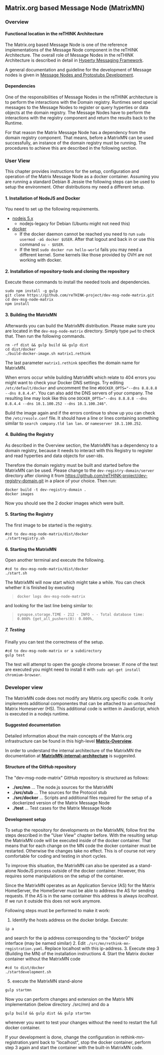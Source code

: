 ## Matrix.org based Message Node (MatrixMN)

### Overview

#### Functional location in the reTHINK Architecture
The Matrix.org based Message Node is one of the reference implementations of the Message Node component in the reTHINK Architecture. The overall role of Message Nodes in the reTHINK Architecture is described in detail in [Hyperty Messaging Framework](https://github.com/reTHINK-project/dev-service-framework/blob/d3.2-working-docs/docs/manuals/hyperty-messaging-framework.md).

A general documentation and guideline for the development of Message nodes is given in [Message Nodes and Protostubs Development](https://github.com/reTHINK-project/dev-service-framework/blob/d3.2-working-docs/docs/manuals/development-of-protostubs-and-msg-nodes.md).

#### Dependencies
One of the responsibilities of Message Nodes in the reTHINK architecture is to perform the interactions with the Domain registry. Runtimes send special messages to the Message Nodes to register or query hyperties or data objects at the domain registry. The Message Nodes have to perform the interactions with the registry component and return the results back to the Runtime.

For that reason the Matrix Message Node has a dependency from the domain registry component. That means, before a MatrixMN can be used successfully, an instance of the domain registry must be running. The procedures to achieve this are described in the following section.

### User View

This chapter provides instructions for the setup, configuration and operation of the Matrix Message Node as a docker container.
Assuming you are running a standard Debian 8 Jessie the following steps can be used to setup the environment. Other distributions my need a different setup.

#### 1. Installation of NodeJS and Docker
You need to set up the following requirements.
- [nodejs 5.x](https://nodejs.org/en/download/package-manager/#debian-and-ubuntu-based-linux-distributions)
  - nodejs-legacy for Debian (Ubuntu might not need this)
- [docker](https://docs.docker.com/engine/installation/debian/)
  - If the docker daemon cannot be reached you need to run `sudo usermod -aG docker $USER`. After that logout and back in or use this command `su - $USER`.
  - If the test `sudo docker run hello-world` fails you may need a different kernel. Some kernels like those provided by OVH are not working with docker.

#### 2. Installation of repository-tools and cloning the repository
Execute these commands to install the needed tools and dependencies.
```
sudo npm install -g gulp
git clone https://github.com/reTHINK-project/dev-msg-node-matrix.git
cd dev-msg-node-matrix
npm install
```

#### 3. Building the MatrixMN
Afterwards you can build the MatrixMN distribution. Please make sure you are located in the `dev-msg-node-matrix` directory. Simply type `pwd` to check that. Then run the following commands.
```
rm -rf dist && gulp build && gulp dist
cd dist/docker
./build-docker-image.sh matrix1.rethink
```
The last parameter `matrix1.rethink` specifies the domain name for MatrixMN.

When errors occur while building MatrixMN which relate to 404 errors you might want to check your Docker DNS settings.
Try editing `/etc/default/docker` and uncomment the line `#DOCKER_OPTS="--dns 8.8.8.8 --dns 8.8.4.4"`.
You can also add the DNS servers of your company.
The resulting line may look like this one `DOCKER_OPTS="--dns 8.8.8.8 --dns 8.8.4.4 --dns 10.1.100.252 --dns 10.1.100.246"`.

Build the image again and if the errors continue to show up you can check the `/etc/resolv.conf` file.
It should have a line or lines containing something similar to `search company.tld lan lan.` or `nameserver 10.1.100.252`.

#### 4. Building the Registry
As described in the Overview section, the MatrixMN has a dependency to a domain registry, because it needs to interact with this Registry to register and read hyperties and data objects for user-ids.

Therefore the domain registry must be built and started before the MatrixMN can be used. Please change to the `dev-registry-domain/server` directory after cloning it from https://github.com/reTHINK-project/dev-registry-domain.git in a place of your choice. Then run:
```
docker build -t dev-registry-domain .
docker images
```
Now you should see the 2 docker images which were built.

#### 5. Starting the Registry
The first image to be started is the registry.
```
#cd to dev-msg-node-matrix/dist/docker
./startregistry.sh
```

#### 6. Starting the MatrixMN
Open another terminal and execute the following.
```
#cd to dev-msg-node-matrix/dist/docker
./start.sh
```
The MatrixMN will now start which might take a while. You can check whether it is finished by executing
> `docker logs dev-msg-node-matrix`

and looking for the last line being similar to:
>  `synapse.storage.TIME - 212 - INFO - - Total database time: 0.000% {get_all_pushers(0): 0.000%,`


##### 7. Testing
Finally you can test the correctness of the setup.
```
#cd to dev-msg-node-matrix or a subdirectory
gulp test
```
The test will attempt to open the google chrome browser. If none of the test are executed you might need to install it with `sudo apt-get install chromium-browser`.


### Developer view

The MatrixMN code does not modify any Matrix.org specific code. It only implements additional componentes that can be attached to an untouched Matrix Homeserver (HS).
This additional code is written in JavaScript, which is executed in a nodejs runtime.

#### Suggested documentation
Detailed information about the main concepts of the Matrix.org  infrastructure can be found in this high-level **[Matrix-Overview](./Matrix-Overview.md)**.

In order to understand the internal architecture of the MatrixMN the documentation at **[MatrixMN-internal-architecture](./MatrixMN-internal-architecture.md)** is suggested.

#### Structure of the GitHub repository
The "dev-msg-node-matrix" GitHub repository is structured as follows:

- **./src/mn** ... The node.js sources for the MatrixMN
- **./src/stub** ... The sources for the Protocol stub
- **./src/docker** ... Scripts and additional files required for the setup of a dockerized version of the Matrix Message Node
- **./test** ... Test cases for the Matrix Message Node

#### Development setup
To setup the repository for developments on the MatrixMN, follow first the steps described in the "User View" chapter before.
With the resulting setup the MatrixMN code will be executed inside of the docker container. That means that for each change on the MN code the docker container must be restarted. Otherwise the changes take no effect. This is of course not very comfortable for coding and testing in short cycles.

To improve this situation, the MatrixMN can also be operated as a stand-alone NodeJS process outside of the docker container. However, this requires some manipulations on the setup of the container.

Since the MatrixMN operates as an Application Service (AS) for the Matrix HomeServer, the HomeServer must be able to address the AS for sending requests. If the AS is in the same container this address is always *localhost*. If we run it outside this does not work anymore.

Following steps must be performed to make it work:
1. Identify the hosts address on the docker bridge. Execute:
```
ip a
```
and search for the ip address corresponding to the "docker0" bridge interface (may be named similar)
2. Edit ```./src/mn/rethink-mn-registration.yaml```. Replace localhost with this ip-address.
3. Execute step 3 (Building the MN) of the installation instructions
4. Start the Matrix docker container without the MatrixMN code
```
#cd to dist/docker
./startdevelopment.sh
```
5. execute the MatrixMN stand-alone
```
gulp startmn
```

Now you can perform changes and extension on the Matrix MN implementation (below directory ./src/mn) and do a
```
gulp build && gulp dist && gulp startmn
```
whenever you want to test your changes without the need to restart the full docker container.

If your development is done, change the configuration in rethink-mn-registration.yaml back to "localhost", stop the docker container, perform step 3 again and start the container with the built-in MatrixMN code.
